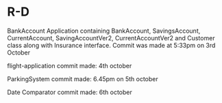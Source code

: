 # R-D
BankAccount Application containing BankAccount, SavingsAccount, CurrentAccount, SavingAccountVer2, CurrentAccountVer2 and Customer class
along with Insurance interface.
Commit was  made at 5:33pm on 3rd October

flight-application
commit made: 4th october

ParkingSystem 
commit made: 6.45pm on 5th october

Date Comparator
commit made: 6th october
